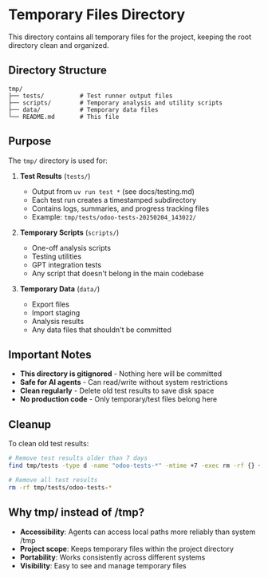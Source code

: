 # Temporary Files Directory

This directory contains all temporary files for the project, keeping the root directory clean and organized.

## Directory Structure

```
tmp/
├── tests/          # Test runner output files
├── scripts/        # Temporary analysis and utility scripts  
├── data/           # Temporary data files
└── README.md       # This file
```

## Purpose

The `tmp/` directory is used for:

1. **Test Results** (`tests/`)
   - Output from `uv run test *` (see docs/testing.md)
   - Each test run creates a timestamped subdirectory
   - Contains logs, summaries, and progress tracking files
   - Example: `tmp/tests/odoo-tests-20250204_143022/`

2. **Temporary Scripts** (`scripts/`)
   - One-off analysis scripts
   - Testing utilities
   - GPT integration tests
   - Any script that doesn't belong in the main codebase

3. **Temporary Data** (`data/`)
   - Export files
   - Import staging
   - Analysis results
   - Any data files that shouldn't be committed

## Important Notes

- **This directory is gitignored** - Nothing here will be committed
- **Safe for AI agents** - Can read/write without system restrictions
- **Clean regularly** - Delete old test results to save disk space
- **No production code** - Only temporary/test files belong here

## Cleanup

To clean old test results:
```bash
# Remove test results older than 7 days
find tmp/tests -type d -name "odoo-tests-*" -mtime +7 -exec rm -rf {} +

# Remove all test results
rm -rf tmp/tests/odoo-tests-*
```

## Why tmp/ instead of /tmp?

- **Accessibility**: Agents can access local paths more reliably than system /tmp
- **Project scope**: Keeps temporary files within the project directory
- **Portability**: Works consistently across different systems
- **Visibility**: Easy to see and manage temporary files
